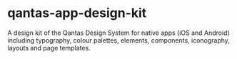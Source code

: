 # qantas-app-design-kit
A design kit of the Qantas Design System for native apps (iOS and Android) including typography, colour palettes, elements, components, iconography, layouts and page templates.
